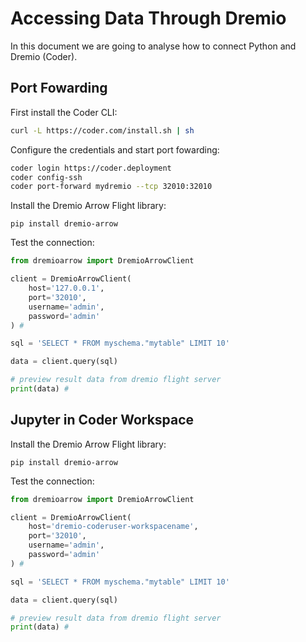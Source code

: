# Accessing Data Through Dremio

In this document we are going to analyse how to connect Python and Dremio (Coder).

## Port Fowarding

First install the Coder CLI:

```bash
curl -L https://coder.com/install.sh | sh
```

Configure the credentials and start port fowarding:

```bash
coder login https://coder.deployment
coder config-ssh
coder port-forward mydremio --tcp 32010:32010
```

Install the Dremio Arrow Flight library:

```
pip install dremio-arrow
```

Test the connection:

```python
from dremioarrow import DremioArrowClient

client = DremioArrowClient(
    host='127.0.0.1',
    port='32010',
    username='admin',
    password='admin'
) #

sql = 'SELECT * FROM myschema."mytable" LIMIT 10' 

data = client.query(sql) 

# preview result data from dremio flight server
print(data) # 
```

## Jupyter in Coder Workspace

Install the Dremio Arrow Flight library:

```
pip install dremio-arrow
```

Test the connection:

```python
from dremioarrow import DremioArrowClient

client = DremioArrowClient(
    host='dremio-coderuser-workspacename',
    port='32010',
    username='admin',
    password='admin'
) #

sql = 'SELECT * FROM myschema."mytable" LIMIT 10' 

data = client.query(sql) 

# preview result data from dremio flight server
print(data) # 
```